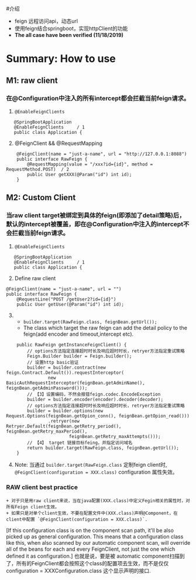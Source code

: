 #介绍
- feign 远程访问api，动态url
- 使用feign结合springboot，实现httpClient的功能
- **The all case have been verified (11/18/2019)**

# Summary: How to use
## M1: raw client
### 在@Configuration中注入的所有intercept都会拦截当前feign请求。
1. `@EnableFeignClients` 
 ```
    @SpringBootApplication
    @EnableFeignClients     / 1 
    public class Application {
```
2.  @FeignClient &&  @RequestMapping
```
    @FeignClient(name = "just-a-name", url = "http://127.0.0.1:8088")
    public interface RawFeign {
        @RequestMapping(value = "/xxx?id={id}", method = RequestMethod.POST)  / 2
        public User getXXX(@Param("id") int id);
    }
```
##  M2: Custom Client
### 当raw client target被绑定到具体的feign(即添加了detail策略)后，默认的intercept被覆盖，即在@Configuration中注入的intercept不会拦截当前feign请求。
1. `@EnableFeignClients` 
 ```
    @SpringBootApplication
    @EnableFeignClients     / 1 
    public class Application {
```
2. Define raw client
``` 
@FeignClient(name = "just-a-name", url = "")
public interface RawFeign {
    @RequestLine("POST /getUser2?id={id}")
    public User getUser(@Param("id") int id);
```
3. - `builder.target(RawFeign.class, feignBean.getUrl());`
   - The class which target the raw feign can add the detail policy to the feign(add encoder and timeout,intercept etc).
``` 
    public RawFeign getInstanceFeignClient() {
        // options方法指定连接超时时长及响应超时时长，retryer方法指定重试策略
        Feign.Builder builder = Feign.builder();
        // 设置http basic验证
        builder = builder.contract(new feign.Contract.Default()).requestInterceptor(
                new BasicAuthRequestInterceptor(feignBean.getAdminName(), feignBean.getAdminPassword()));
        // 【3】设置编码，不然会报错feign.codec.EncodeException
        builder = builder.encoder(encoder).decoder(decoder);
        // options方法指定连接超时时长及响应超时时长，retryer方法指定重试策略
        builder = builder.options(new Request.Options(feignBean.getOpion_conn(), feignBean.getOpion_read()))
                .retryer(new Retryer.Default(feignBean.getRetry_period(), feignBean.getRetry_maxPeriod(),
                        feignBean.getRetry_maxAttempts()));
        // 【4】 target 链接目标feing，并指定访问域名
        return builder.target(RawFeign.class, feignBean.getUrl());
    }
``` 
4. Note: 当通过 `builder.target(RawFeign.class` 定制feign client时, `@FeignClient(configuration = XXX.class)` configuration 属性失效。

### RAW client best practice
    + 对于只是用raw client来说，当在java配置(XXX.class)中定义Fegin相关的属性时，对所有Feign client生效。
    + 如果只是对单个client生效，不要在配置文件中(XXX.class)声明@Component，在 client中配置 `@FeignClient(configuration = XXX.class)`.

[If this configuration class is on the component scan path, it'll be also picked up as general configuration. This means that a configuration class like this, 
when also scanned by our automatic component scan, will override all of the beans for each and every FeignClient, not just the one which defined it as configuration.]
也就是说，要是被 automatic component扫描到了，所有的FeignClient都会按照这个class的配置项去生效，而不是仅仅configuration = XXXConfiguration.class 这个显示声明的接口.

